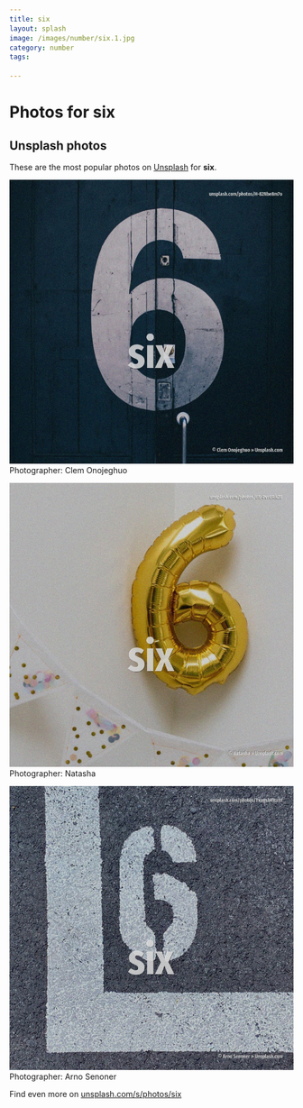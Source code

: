 ```yaml
---
title: six
layout: splash
image: /images/number/six.1.jpg
category: number
tags:

---
```

# Photos for six
 
## Unsplash photos
These are the most popular photos on [Unsplash](https://unsplash.com) for **six**.
 
![six](/images/number/six.1.jpg)
Photographer:  Clem Onojeghuo
 
![six](/images/number/six.2.jpg)
Photographer:  Natasha
 
![six](/images/number/six.3.jpg)
Photographer:  Arno Senoner
 
Find even more on [unsplash.com/s/photos/six](https://unsplash.com/s/photos/six)
 
